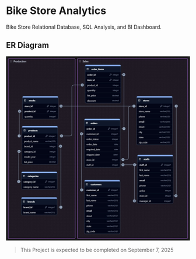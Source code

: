 # Bike Store Analytics
Bike Store Relational Database, SQL Analysis, and BI Dashboard.

## ER Diagram
![ER Diagram](./images/ER_Diagram.jpeg "Schemas ER Diagram")

> This Project is expected to be completed on September 7, 2025
